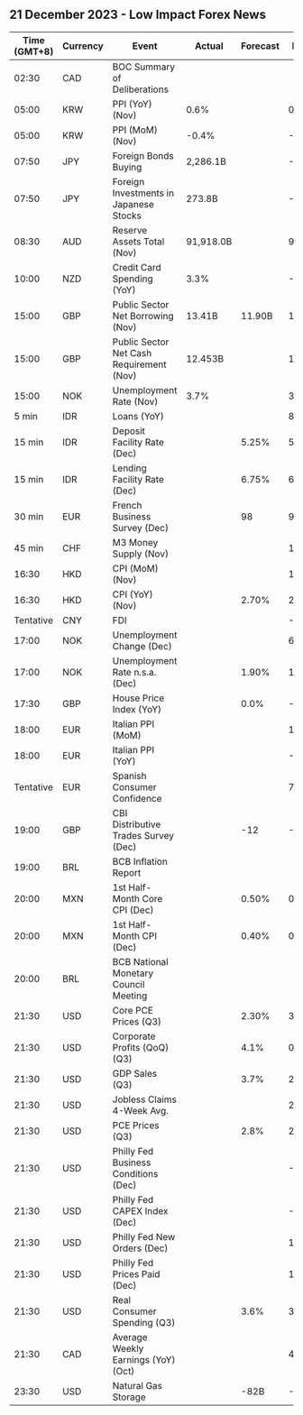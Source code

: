 ## 21 December 2023 - Low Impact Forex News

| Time (GMT+8) | Currency | Event | Actual | Forecast | Previous |
|------|----------|-------|--------|----------|----------|
| 02:30 | CAD | BOC Summary of Deliberations |  |  |  |
| 05:00 | KRW | PPI (YoY) (Nov) | 0.6% |  | 0.8% |
| 05:00 | KRW | PPI (MoM) (Nov) | -0.4% |  | -0.1% |
| 07:50 | JPY | Foreign Bonds Buying | 2,286.1B |  | -1,079.5B |
| 07:50 | JPY | Foreign Investments in Japanese Stocks | 273.8B |  | -992.0B |
| 08:30 | AUD | Reserve Assets Total (Nov) | 91,918.0B |  | 94,568.0B |
| 10:00 | NZD | Credit Card Spending (YoY) | 3.3% |  | -2.8% |
| 15:00 | GBP | Public Sector Net Borrowing (Nov) | 13.41B | 11.90B | 15.10B |
| 15:00 | GBP | Public Sector Net Cash Requirement (Nov) | 12.453B |  | 11.808B |
| 15:00 | NOK | Unemployment Rate (Nov) | 3.7% |  | 3.7% |
| 5 min | IDR | Loans (YoY) |  |  | 8.99% |
| 15 min | IDR | Deposit Facility Rate (Dec) |  | 5.25% | 5.25% |
| 15 min | IDR | Lending Facility Rate (Dec) |  | 6.75% | 6.75% |
| 30 min | EUR | French Business Survey (Dec) |  | 98 | 99 |
| 45 min | CHF | M3 Money Supply (Nov) |  |  | 1,132.5B |
| 16:30 | HKD | CPI (MoM) (Nov) |  |  | 1.00% |
| 16:30 | HKD | CPI (YoY) (Nov) |  | 2.70% | 2.70% |
| Tentative | CNY | FDI |  |  | -9.40% |
| 17:00 | NOK | Unemployment Change (Dec) |  |  | 68.82K |
| 17:00 | NOK | Unemployment Rate n.s.a. (Dec) |  | 1.90% | 1.80% |
| 17:30 | GBP | House Price Index (YoY) |  | 0.0% | -0.1% |
| 18:00 | EUR | Italian PPI (MoM) |  |  | 1.5% |
| 18:00 | EUR | Italian PPI (YoY) |  |  | -9.5% |
| Tentative | EUR | Spanish Consumer Confidence |  |  | 77.2 |
| 19:00 | GBP | CBI Distributive Trades Survey (Dec) |  | -12 | -11 |
| 19:00 | BRL | BCB Inflation Report |  |  |  |
| 20:00 | MXN | 1st Half-Month Core CPI (Dec) |  | 0.50% | 0.20% |
| 20:00 | MXN | 1st Half-Month CPI (Dec) |  | 0.40% | 0.63% |
| 20:00 | BRL | BCB National Monetary Council Meeting |  |  |  |
| 21:30 | USD | Core PCE Prices (Q3) |  | 2.30% | 3.70% |
| 21:30 | USD | Corporate Profits (QoQ) (Q3) |  | 4.1% | 0.5% |
| 21:30 | USD | GDP Sales (Q3) |  | 3.7% | 2.1% |
| 21:30 | USD | Jobless Claims 4-Week Avg. |  |  | 213.25K |
| 21:30 | USD | PCE Prices (Q3) |  | 2.8% | 2.5% |
| 21:30 | USD | Philly Fed Business Conditions (Dec) |  |  | -2.1 |
| 21:30 | USD | Philly Fed CAPEX Index (Dec) |  |  | -1.30 |
| 21:30 | USD | Philly Fed New Orders (Dec) |  |  | 1.3 |
| 21:30 | USD | Philly Fed Prices Paid (Dec) |  |  | 14.80 |
| 21:30 | USD | Real Consumer Spending (Q3) |  | 3.6% | 3.6% |
| 21:30 | CAD | Average Weekly Earnings (YoY) (Oct) |  |  | 4.00% |
| 23:30 | USD | Natural Gas Storage |  | -82B | -55B |
